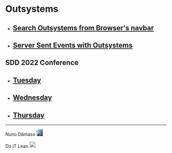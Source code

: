 # Outsystems

- ## [Search Outsystems from Browser's navbar](./posts/2020-03-09-OutsystemsSearchFromBrowserNav.md)

- ## [Server Sent Events with Outsystems](./posts/2020-03-01-OutsystemsSSE.md)

## SDD 2022 Conference

- ## [Tuesday](./posts/2022-05-17-SDD.md)

- ## [Wednesday](./posts/2022-05-18-SDD.md)

- ## [Thursday](./posts/2022-05-19-SDD.md)
  
---
Nuno Dâmaso <img src="images/bio-photo.jpg" width="20" height="20" />

Do iT Lean [<img src="https://www.doitlean.com/images/Logos/logo.svg" width="20" height="20" />](https://www.doitlean.com/)
